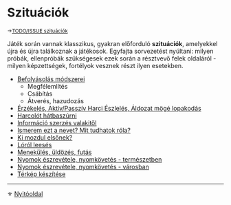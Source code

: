 # Szituációk

<sub>→[TODO/ISSUE szituációk](https://github.com/kaktusztea/km100/wiki/TODO.ISSUE.szituaciok)</sub>

Játék során vannak klasszikus, gyakran előforduló **szituációk**, amelyekkel újra és újra találkoznak a játékosok. Egyfajta sorvezetést nyúltani: milyen próbák, ellenpróbák szükségesek ezek során a résztvevő felek oldaláról - milyen képzettségek, fortélyok vesznek részt ilyen esetekben.

- [Befolyásolás módszerei](szituaciok/befolyasolas_modszerei.md)
  - Megfélemlítés
  - Csábítás
  - Átverés, hazudozás
- [Érzékelés, Aktív/Passzív Harci Észlelés, Áldozat mögé lopakodás](szituaciok/erzekeles_harci_eszleles_aktiv_passziv.md)
- [Harcolót hátbaszúrni](szituaciok/harcolot_hatbaszurni.md)
- [Információ szerzés valakitől](szituaciok/informacio_szerzes.md)
- [Ismerem ezt a nevet? Mit tudhatok róla?](szituaciok/ismerem_mit_tudhatok_rola.md)
- [Ki mozdul elsőnek?](szituaciok/ki_mozdul_elsonek.md)
- [Lóról leesés](szituaciok/lorol_leeses.md)
- [Menekülés, üldözés, futás](szituaciok/menekules_uldozes_futas.md)
- [Nyomok észrevétele, nyomkövetés - természetben](szituaciok/nyomok_nyomkovetes_termeszet.md)
- [Nyomok észrevétele, nyomkövetés - városban](szituaciok/nyomok_nyomkovetes_varos.md)
- [Térkép készítése](szituaciok/terkep_keszitese.md)

---

⚜️ [Nyitóoldal](start.md#15-szitu%C3%A1ci%C3%B3k)
